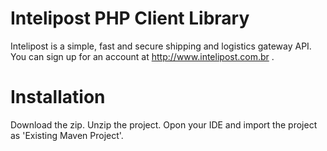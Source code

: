  Intelipost PHP Client Library
===================

Intelipost is a simple, fast and secure shipping and logistics gateway API. You can sign up for an account at http://www.intelipost.com.br .

Installation
===================

Download the zip. 
Unzip the project. 
Opon your IDE and import the project as 'Existing Maven Project'.
